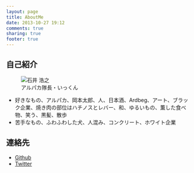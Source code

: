 ```yaml
---
layout: page
title: AboutMe
date: 2013-10-27 19:12
comments: true
sharing: true
footer: true
---
```


## 自己紹介

<figure class="image_wrapper">
  <img src="//lh4.googleusercontent.com/-lhc7W4Ee-NA/UnDGui7U9RI/AAAAAAAAACI/F95WUPatw7k/w237-h240-no/1001417_394227377345843_948534762_n.jpg" alt="石井 浩之">
  <figcaption>アルパカ隊長・いっくん</figcaption>
</figure>

- 好きなもの、アルパカ、岡本太郎、人、日本酒、Ardbeg、アート、ブラック企業、焼き肉の部位はハチノスとレバー、和、ゆるいもの、薫した食べ物、笑う、黒髪、散歩
- 苦手なもの、ふわふわした犬、人混み、コンクリート、ホワイト企業

## 連絡先

- [Github](https://github.com/alpaca-tc)
- [Twitter](https://twitter.com/alpaca_tc)
